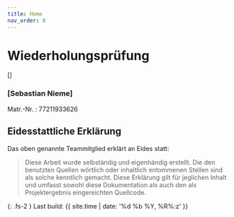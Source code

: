 ```yaml
---
title: Home
nav_order: 0
---
```



# Wiederholungsprüfung

[]



### [Sebastian Nieme]



Matr.-Nr.
: 77211933626



## Eidesstattliche Erklärung

Das oben genannte Teammitglied erklärt an Eides statt:

> Diese Arbeit wurde selbständig und eigenhändig erstellt. Die den benutzten Quellen wörtlich oder inhaltlich entommenen Stellen sind als solche kenntlich gemacht. Diese Erklärung gilt für jeglichen Inhalt und umfasst sowohl diese Dokumentation als auch den als Projektergebnis eingereichten Quellcode.

{: .fs-2 }
Last build: {{ site.time | date: '%d %b %Y, %R%:z' }}